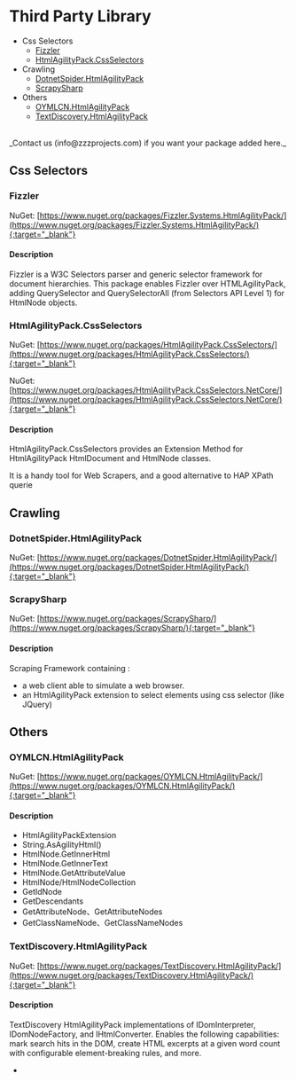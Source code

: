 # Third Party Library

- Css Selectors
   - [Fizzler](#fizzler)
   - [HtmlAgilityPack.CssSelectors](#htmlagilitypackcssselectors)
- Crawling
	- [DotnetSpider.HtmlAgilityPack](#dotnetspiderhtmlagilitypack)
	- [ScrapySharp](#scrapysharp)
- Others
	- [OYMLCN.HtmlAgilityPack](#oymlcnhtmlagilitypack)
	- [TextDiscovery.HtmlAgilityPack](#textdiscoveryhtmlagilitypack)
	
<br />
_Contact us (info@zzzprojects.com) if you want your package added here._

## Css Selectors

### Fizzler
NuGet: [https://www.nuget.org/packages/Fizzler.Systems.HtmlAgilityPack/](https://www.nuget.org/packages/Fizzler.Systems.HtmlAgilityPack/){:target="_blank"}

#### Description
Fizzler is a W3C Selectors parser and generic selector framework for document hierarchies. This package enables Fizzler over HTMLAgilityPack, adding QuerySelector and QuerySelectorAll (from Selectors API Level 1) for HtmlNode objects.

### HtmlAgilityPack.CssSelectors
NuGet: [https://www.nuget.org/packages/HtmlAgilityPack.CssSelectors/](https://www.nuget.org/packages/HtmlAgilityPack.CssSelectors/){:target="_blank"}

NuGet: [https://www.nuget.org/packages/HtmlAgilityPack.CssSelectors.NetCore/](https://www.nuget.org/packages/HtmlAgilityPack.CssSelectors.NetCore/){:target="_blank"}

#### Description
HtmlAgilityPack.CssSelectors provides an Extension Method for HtmlAgilityPack HtmlDocument and HtmlNode classes.

It is a handy tool for Web Scrapers, and a good alternative to HAP XPath querie

## Crawling

### DotnetSpider.HtmlAgilityPack
NuGet: [https://www.nuget.org/packages/DotnetSpider.HtmlAgilityPack/](https://www.nuget.org/packages/DotnetSpider.HtmlAgilityPack/){:target="_blank"}

### ScrapySharp
NuGet: [https://www.nuget.org/packages/ScrapySharp/](https://www.nuget.org/packages/ScrapySharp/){:target="_blank"}

#### Description
Scraping Framework containing :
- a web client able to simulate a web browser.
- an HtmlAgilityPack extension to select elements using css selector (like JQuery)

## Others

### OYMLCN.HtmlAgilityPack 
NuGet: [https://www.nuget.org/packages/OYMLCN.HtmlAgilityPack/](https://www.nuget.org/packages/OYMLCN.HtmlAgilityPack/){:target="_blank"}

#### Description
- HtmlAgilityPackExtension
- String.AsAgilityHtml()
- HtmlNode.GetInnerHtml
- HtmlNode.GetInnerText
- HtmlNode.GetAttributeValue
- HtmlNode/HtmlNodeCollection
- GetIdNode
- GetDescendants
- GetAttributeNode、GetAttributeNodes
- GetClassNameNode、GetClassNameNodes

### TextDiscovery.HtmlAgilityPack
NuGet: [https://www.nuget.org/packages/TextDiscovery.HtmlAgilityPack/](https://www.nuget.org/packages/TextDiscovery.HtmlAgilityPack/){:target="_blank"}

#### Description
TextDiscovery HtmlAgilityPack implementations of IDomInterpreter, IDomNodeFactory, and IHtmlConverter.  Enables the following capabilities: mark search hits in the DOM, create HTML excerpts at a given word count with configurable element-breaking rules, and more.


   
-